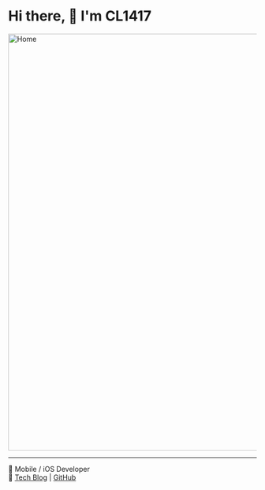 # Hi there, 👋 I'm CL1417

<img width="845" alt="Home" src="https://github.com/user-attachments/assets/5157b209-5a4c-47ca-806a-3d99dd89c8f1" />

---
🚀 Mobile / iOS Developer  
🔗 [Tech Blog](https://angeloffury7.tistory.com/) | [GitHub](https://github.com/CL1417)
